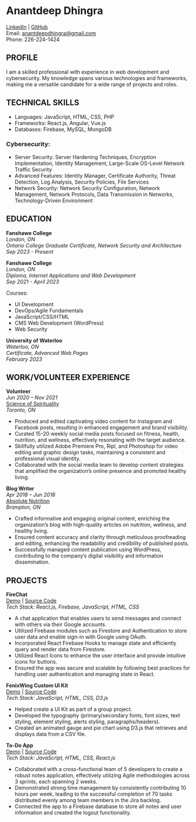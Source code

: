 # Anantdeep Dhingra
[LinkedIn](https://www.linkedin.com/in/anantdeep-dhingra/) | [GitHub](https://github.com/Arkham-117)  
Email: anantdeepdhingra@gmail.com  
Phone: 226-224-1424

## PROFILE
I am a skilled professional with experience in web development and cybersecurity. My knowledge spans various technologies and frameworks, making me a versatile candidate for a wide range of projects and roles.

## TECHNICAL SKILLS
- Languages: JavaScript, HTML, CSS, PHP
- Frameworks: React.js, Angular, Vue.js
- Databases: Firebase, MySQL, MongoDB

### Cybersecurity:
- Server Security: Server Hardening Techniques, Encryption Implementation, Identity Management, Large-Scale OS-Level Network Traffic Security
- Advanced Features: Identity Manager, Certificate Authority, Threat Detection, Log Analysis, Security Policies, File Services
- Network Security: Network Security Configuration, Network Management, Network Protocols, Data Transmission in Networks, Technology-Driven Environment

## EDUCATION
**Fanshawe College**  
*London, ON*  
*Ontario College Graduate Certificate, Network Security and Architecture*  
*Sep 2023 - Present*  

**Fanshawe College**  
*London, ON*  
*Diploma, Internet Applications and Web Development*  
*Sep 2021 - April 2023*  

Courses:
- UI Development
- DevOps/Agile Fundamentals
- JavaScript/CSS/HTML
- CMS Web Development (WordPress)
- Web Security

**University of Waterloo**  
*Waterloo, ON*  
*Certificate, Advanced Web Pages*  
*February 2023*

## WORK/VOLUNTEER EXPERIENCE
**Volunteer**  
*Jun 2020 – Nov 2021*  
[Science of Spirituality](https://www.sos.org)  
*Toronto, ON*  

- Produced and edited captivating video content for Instagram and Facebook posts, resulting in enhanced engagement and brand visibility.
- Curated 15-20 weekly social media posts focused on fitness, health, nutrition, and wellness, effectively resonating with the target audience.
- Skillfully utilized Adobe Premiere Pro, Ripl, and Photoshop for video editing and graphic design tasks, maintaining a consistent and professional visual identity.
- Collaborated with the social media team to develop content strategies that amplified the organization’s online presence and promoted healthy living.

**Blog Writer**  
*Apr 2018 – Jun 2018*  
[Absolute Nutrition](https://www.absolutenutrition4you.com/)  
*Brampton, ON*  

- Crafted informative and engaging original content, enriching the organization’s blog with high-quality articles on nutrition, wellness, and healthy living.
- Ensured content accuracy and clarity through meticulous proofreading and editing, enhancing the readability and credibility of published posts.
- Successfully managed content publication using WordPress, contributing to the company’s digital visibility and information dissemination.

## PROJECTS
**FireChat**  
[Demo](https://firechat-rho.vercel.app/) | [Source Code](https://github.com/Arkham-117/firechat)  
*Tech Stack: React.js, Firebase, JavaScript, HTML, CSS*  

- A chat application that enables users to send messages and connect with others via their Google accounts.
- Utilized Firebase modules such as Firestore and Authentication to store user data and enable sign-in with Google using OAuth.
- Incorporated React Firebase Hooks to manage state and efficiently query and render data from Firestore.
- Utilized React Icons to enhance the user interface and provide intuitive icons for buttons.
- Ensured the app was secure and scalable by following best practices for handling user authentication and managing state in React.

**FenixWing Custom UI Kit**  
[Demo](https://ui-project1.vercel.app/) | [Source Code](https://github.com/Arkham-117/FenixWing-UI-Kit)  
*Tech Stack: JavaScript, HTML, CSS, D3.js*  

- Helped create a UI Kit as part of a group project.
- Developed the typography (primary/secondary fonts, font sizes, text styling, element styling, alerts styling, paragraphs/headers).
- Created an animated gauge and pie chart using D3.js that retrieves and displays data from a CSV file.

**To-Do App**  
[Demo](https://my-cute-notes.vercel.app/) | [Source Code](https://drive.google.com/file/d/13AGQuxMA6URHO_r6SM9IcndXfxXHE1ph/view?usp=sharing)  
*Tech Stack: JavaScript, HTML, CSS, React.js*  

- Collaborated with a cross-functional team of 5 developers to create a robust notes application, effectively utilizing Agile methodologies across 3 sprints, each spanning 2 weeks.
- Demonstrated strong time management by consistently contributing 10 hours per week, leading to the successful completion of 70 tasks distributed evenly among team members in the Jira backlog.
- Connected the app to a Firebase database to store all notes and user information and created the logout functionality.

